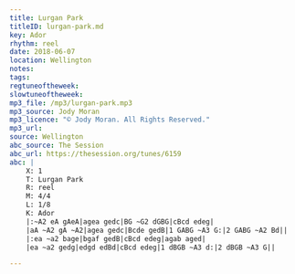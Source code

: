 ```yaml
---
title: Lurgan Park
titleID: lurgan-park.md
key: Ador
rhythm: reel
date: 2018-06-07
location: Wellington
notes:
tags:
regtuneoftheweek:
slowtuneoftheweek:
mp3_file: /mp3/lurgan-park.mp3
mp3_source: Jody Moran
mp3_licence: "© Jody Moran. All Rights Reserved."
mp3_url:
source: Wellington
abc_source: The Session
abc_url: https://thesession.org/tunes/6159
abc: |
    X: 1
    T: Lurgan Park
    R: reel
    M: 4/4
    L: 1/8
    K: Ador
    |:~A2 eA gAeA|agea gedc|BG ~G2 dGBG|cBcd edeg|
    |aA ~A2 gA ~A2|agea gedc|Bcde gedB|1 GABG ~A3 G:|2 GABG ~A2 Bd||
    |:ea ~a2 bage|bgaf gedB|cBcd edeg|agab aged|
    |ea ~a2 gedg|edgd edBd|cBcd edeg|1 dBGB ~A3 d:|2 dBGB ~A3 G||

---
```

